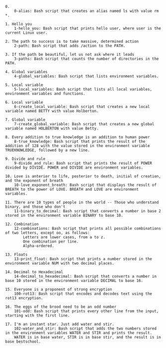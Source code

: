 

    0.
        0-alias: Bash script that creates an alias named ls with value rm *.

    1. Hello you
        1-hello_you: Bash script that prints hello user, where user is the current Linux user.

    2. The path to success is to take massive, determined action
        2-path: Bash script that adds /action to the PATH.

    3. If the path be beautiful, let us not ask where it leads
        3-paths: Bash script that counts the number of directories in the PATH.

    4. Global variables
        4-global_variables: Bash script that lists environment variables.

    5. Local variable
        5-local_variables: Bash script that lists all local variables, environment variables and functions.

    6. Local variable
        6-create_local_variable: Bash script that creates a new local variable named BETTY with value Holberton.

    7. Global variable
        7-create_global_variable: Bash script that creates a new global variable named HOLBERTON with value Betty.

    8. Every addition to true knowledge is an addition to human power
        8-true_knowledge: Bash script that prints the result of the addition of 128 with the value stored in the environment variable TRUEKNOWLEDGE, followed by a new line.

    9. Divide and rule
        9-divide_and_rule: Bash script that prints the result of POWER divided by DIVIDE. POWER and DIVIDE are environment variables.

    10. Love is anterior to life, posterior to death, initial of creation, and the exponent of breath
        10-love_exponent_breath: Bash script that displays the result of BREATH to the power of LOVE. BREATH and LOVE are environment variables.

    11. There are 10 types of people in the world -- Those who understand binary, and those who don't
        11-binary_to_decimal: Bash script that converts a number in base 2 stored in the environment variable BINARY to base 10.

    12. Combination
        12-combinations: Bash script that prints all possible combinations of two letters, except oo, as follows:
            Letters are lower cases, from a to z.
            One combination per line.
            Alpha-ordered.

    13. Floats
        13-print_float: Bash script that prints a number stored in the environment variable NUM with two decimal places.

    14. Decimal to Hexadecimal
        14-decimal_to_hexadecimal: Bash script that converts a number in base 10 stored in the environment variable DECIMAL to base 16.

    15. Everyone is a proponent of strong encryption
        100-rot13: Bash script that encodes and decodes text using the rot13 encryption.

    16. The eggs of the brood need to be an odd number
        101-odd: Bash script that prints every other line from the input, starting with the first line.

    17. I'm an instant star. Just add water and stir.
        102-water_and_stir: Bash script that adds the two numbers stored in the environment variables WATER and STIR and prints the result.
        WATER is in base water, STIR is in base stir, and the result is in base bestschool.
